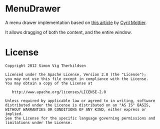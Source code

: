 MenuDrawer
=========

A menu drawer implementation based on [this article][1] by [Cyril Mottier][2].

It allows dragging of both the content, and the entire window.


License
=======

    Copyright 2012 Simon Vig Therkildsen

    Licensed under the Apache License, Version 2.0 (the "License");
    you may not use this file except in compliance with the License.
    You may obtain a copy of the License at

       http://www.apache.org/licenses/LICENSE-2.0

    Unless required by applicable law or agreed to in writing, software
    distributed under the License is distributed on an "AS IS" BASIS,
    WITHOUT WARRANTIES OR CONDITIONS OF ANY KIND, either express or implied.
    See the License for the specific language governing permissions and
    limitations under the License.






 [1]: http://android.cyrilmottier.com/?p=658
 [2]: https://github.com/cyrilmottier
